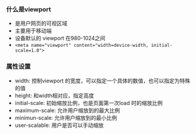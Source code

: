### 什么是viewport
- 是用户网页的可视区域
- 主要用于移动端
- 设备默认的 viewport 在980-1024之间
- ```<meta name="viewport" content="width=device-width, initial-scale=1.0">```

### 属性设置
- width: 控制viewport 的宽度，可以指定一个具体的数值，也可以指定为特殊的值  
- height: 和width相对应，指定高度  
- initial-scale: 初始缩放比例，也是页面第一次load 时的缩放比例  
- maximum-scale: 允许用户缩放到的最大比例  
- minimun-scale: 允许用户缩放到的最小比例  
- user-scalable: 用户是否可以手动缩放
